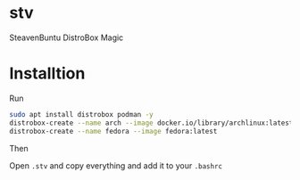 # stv
SteavenBuntu DistroBox Magic


# Installtion

Run 

```sh
sudo apt install distrobox podman -y
distrobox-create --name arch --image docker.io/library/archlinux:latest
distrobox-create --name fedora --image fedora:latest
```


Then

Open `.stv` and copy everything and add it to your `.bashrc`
